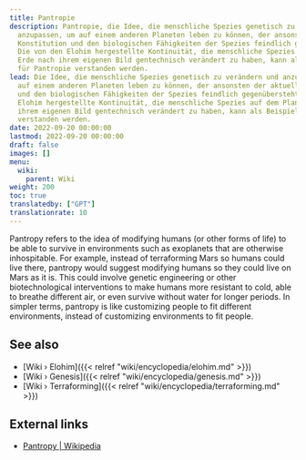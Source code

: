 ```yaml
---
title: Pantropie
description: Pantropie, die Idee, die menschliche Spezies genetisch zu verändern und
  anzupassen, um auf einem anderen Planeten leben zu können, der ansonsten der aktuellen
  Konstitution und den biologischen Fähigkeiten der Spezies feindlich gegenübersteht.
  Die von den Elohim hergestellte Kontinuität, die menschliche Spezies auf dem Planeten
  Erde nach ihrem eigenen Bild gentechnisch verändert zu haben, kann als Beispiel
  für Pantropie verstanden werden.
lead: Die Idee, die menschliche Spezies genetisch zu verändern und anzupassen, um
  auf einem anderen Planeten leben zu können, der ansonsten der aktuellen Konstitution
  und den biologischen Fähigkeiten der Spezies feindlich gegenübersteht. Die von den
  Elohim hergestellte Kontinuität, die menschliche Spezies auf dem Planeten Erde nach
  ihrem eigenen Bild gentechnisch verändert zu haben, kann als Beispiel für Pantropie
  verstanden werden.
date: 2022-09-20 00:00:00
lastmod: 2022-09-20 00:00:00
draft: false
images: []
menu:
  wiki:
    parent: Wiki
weight: 200
toc: true
translatedby: ["GPT"]
translationrate: 10
---
```


Pantropy refers to the idea of modifying humans (or other forms of life) to be able to survive in environments such as exoplanets that are otherwise inhospitable. For example, instead of terraforming Mars so humans could live there, pantropy would suggest modifying humans so they could live on Mars as it is. This could involve genetic engineering or other biotechnological interventions to make humans more resistant to cold, able to breathe different air, or even survive without water for longer periods. In simpler terms, pantropy is like customizing people to fit different environments, instead of customizing environments to fit people.

## See also

- [Wiki › Elohim]({{< relref "wiki/encyclopedia/elohim.md" >}})
- [Wiki › Genesis]({{< relref "wiki/encyclopedia/genesis.md" >}})
- [Wiki › Terraforming]({{< relref "wiki/encyclopedia/terraforming.md" >}})

## External links

- [Pantropy | Wikipedia](https://en.wikipedia.org/wiki/Pantropy)
